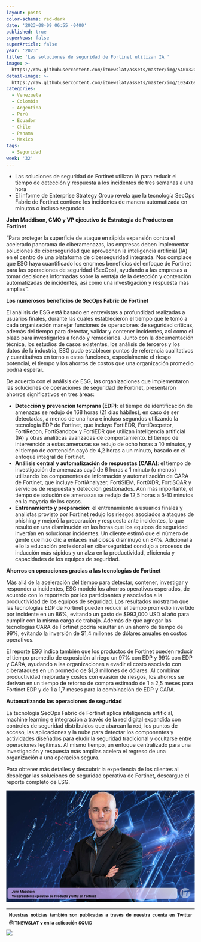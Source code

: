 ```yaml
---
layout: posts
color-schema: red-dark
date: '2023-08-09 06:55 -0400'
published: true
superNews: false
superArticle: false
year: '2023'
title: 'Las soluciones de seguridad de Fortinet utilizan IA '
image: >-
  https://raw.githubusercontent.com/itnewslat/assets/master/img/540x320/John-Maddison-p.jpg
detail-image: >-
  https://raw.githubusercontent.com/itnewslat/assets/master/img/1024x680/John-Maddison-g.jpg
categories:
  - Venezuela
  - Colombia
  - Argentina
  - Perú
  - Ecuador
  - Chile
  - Panama
  - Mexico
tags:
  - Seguridad
week: '32'
---
```

- Las soluciones de seguridad de Fortinet utilizan IA para reducir el tiempo de detección y respuesta a los incidentes de tres semanas a una hora
- El informe de Enterprise Strategy Group revela que la tecnología SecOps Fabric de Fortinet contiene los incidentes de manera automatizada en minutos o incluso segundos

**John Maddison, CMO y VP ejecutivo de Estrategia de Producto en Fortinet**

“Para proteger la superficie de ataque en rápida expansión contra el acelerado panorama de ciberamenazas, las empresas deben implementar soluciones de ciberseguridad que aprovechen la inteligencia artificial (IA) en el centro de una plataforma de ciberseguridad integrada. Nos complace que ESG haya cuantificado los enormes beneficios del enfoque de Fortinet para las operaciones de seguridad (SecOps), ayudando a las empresas a tomar decisiones informadas sobre la ventaja de la detección y contención automatizadas de incidentes, así como una investigación y respuesta más amplias”.

**Los numerosos beneficios de SecOps Fabric de Fortinet**

El análisis de ESG está basado en entrevistas a profundidad realizadas a usuarios finales, durante las cuales establecieron el tiempo que le tomó a cada organización manejar funciones de operaciones de seguridad críticas, además del tiempo para detectar, validar y contener incidentes, así como el plazo para investigarlos a fondo y remediarlos. Junto con la documentación técnica, los estudios de casos existentes, los análisis de terceros y los datos de la industria, ESG pudo establecer puntos de referencia cualitativos y cuantitativos en torno a estas funciones, especialmente el riesgo potencial, el tiempo y los ahorros de costos que una organización promedio podría esperar.


De acuerdo con el análisis de ESG, las organizaciones que implementaron las soluciones de operaciones de seguridad de Fortinet, presentaron ahorros significativos en tres áreas: 

- **Detección y prevención temprana (EDP)**: el tiempo de identificación de amenazas se redujo de 168 horas (21 días hábiles), en caso de ser detectadas, a menos de una hora e incluso segundos utilizando la tecnología EDP de Fortinet, que incluye FortiEDR, FortiDecpetor, FortiRecon, FortiSandbox y FortiEDR que utilizan inteligencia artificial (IA) y otras analíticas avanzadas de comportamiento. El tiempo de intervención a estas amenazas se redujo de ocho horas a 10 minutos, y el tiempo de contención cayó de 4,2 horas a un minuto, basado en el enfoque integral de Fortinet. 
- **Análisis central y automatización de respuestas (CARA)**: el tiempo de investigación de amenazas cayó de 6 horas a 1 minuto (o menos) utilizando los componentes de información y automatización de CARA de Fortinet, que incluye FortiAnalyzer, FortiSIEM, FortiXDR, FortiSOAR y servicios de respuesta y detección gestionados. Aún más importante, el tiempo de solución de amenazas se redujo de 12,5 horas a 5-10 minutos en la mayoría de los casos.
- **Entrenamiento y preparación**: el entrenamiento a usuarios finales y analistas provisto por Fortinet redujo los riesgos asociados a ataques de phishing y mejoró la preparación y respuesta ante incidentes, lo que resultó en una disminución en las horas que los equipos de seguridad invertían en solucionar incidentes. Un cliente estimó que el número de gente que hizo clic a enlaces maliciosos disminuyó un 84%. Adicional a ello la educación profesional en ciberseguridad condujo a procesos de inducción más rápidos y un alza en la productividad, eficiencia y capacidades de los equipos de seguridad. 

**Ahorros en operaciones gracias a las tecnologías de Fortinet**

Más allá de la aceleración del tiempo para detectar, contener, investigar y responder a incidentes, ESG modeló los ahorros operativos esperados, de acuerdo con lo reportado por los participantes y asociados a la productividad de los equipos de seguridad. Los resultados mostraron que las tecnologías EDP de Fortinet pueden reducir el tiempo promedio invertido por incidente en un 86%, evitando un gasto de $993,000 USD al año para cumplir con la misma carga de trabajo. Además de que agregar las tecnologías CARA de Fortinet podría resultar en un ahorro de tiempo de 99%, evitando la inversión de $1,4 millones de dólares anuales en costos operativos.

El reporte ESG indica también que los productos de Fortinet pueden reducir el tiempo promedio de exposición al riego un 97% con EDP y 99% con EDP y CARA, ayudando a las organizaciones a evadir el costo asociado con ciberataques en un promedio de $1,3 millones de dólares. Al combinar productividad mejorada y costos con evasión de riesgos, los ahorros se derivan en un tiempo de retorno de compra estimado de 1 a 2,5 meses para Fortinet EDP y de 1 a 1,7 meses para la combinación de EDP y CARA.

**Automatizando las operaciones de seguridad**

La tecnología SecOps Fabric de Fortinet aplica inteligencia artificial, machine learning e integración a través de la red digital expandida con controles de seguridad distribuidos que abarcan la red, los puntos de acceso, las aplicaciones y la nube para detectar los componentes y actividades diseñados para eludir la seguridad tradicional y ocultarse entre operaciones legítimas. Al mismo tiempo, un enfoque centralizado para una investigación y respuesta más amplias acelera el regreso de una organización a una operación segura.

Para obtener más detalles y descubrir la experiencia de los clientes al desplegar las soluciones de seguridad operativa de Fortinet, descargue el reporte completo de ESG.

![](https://raw.githubusercontent.com/itnewslat/assets/master/img/540x320/John-Maddison-p.jpg)

<table style="height: 42px;" width="569">
<tbody>
<tr>
<td style="text-align: justify;"><sub><strong>Nuestras noticias también son publicadas a través de nuestra cuenta en Twitter <a href="https://twitter.com/itnewslat?lang=es">@ITNEWSLAT</a> y en la aplicación <a href="https://squidapp.co/en/">SQUID</a></strong></sub></td>
</tr>
</tbody>
</table>

<img src="https://tracker.metricool.com/c3po.jpg?hash=56f88a41e39ab42c063cc51676587a04"/>
